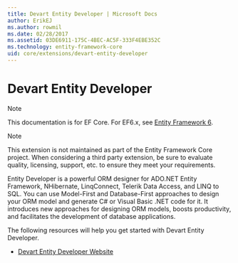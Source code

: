 ```yaml
---
title: Devart Entity Developer | Microsoft Docs
author: ErikEJ
ms.author: rowmil
ms.date: 02/28/2017
ms.assetid: 03DE6911-175C-4BEC-AC5F-333F4EBE352C
ms.technology: entity-framework-core
uid: core/extensions/devart-entity-developer
---
```


# Devart Entity Developer

> [!NOTE]
> This documentation is for EF Core. For EF6.x, see [Entity Framework 6](../../ef6/index.md).

> [!NOTE]
> This extension is not maintained as part of the Entity Framework Core project. When considering a third party extension, be sure to evaluate quality, licensing, support, etc. to ensure they meet your requirements.

Entity Developer is a powerful ORM designer for ADO.NET Entity Framework, NHibernate, LinqConnect, Telerik Data Access, and LINQ to SQL. You can use  Model-First and Database-First approaches to design your ORM model and generate C# or Visual Basic .NET code for it. It introduces new approaches for designing ORM models, boosts productivity, and facilitates the development of database applications.

The following resources will help you get started with Devart Entity Developer.
* [Devart Entity Developer Website](https://www.devart.com/entitydeveloper/)

